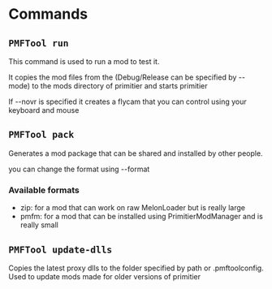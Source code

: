 # Commands


## ``` PMFTool run ```
This command is used to run a mod to test it.

It copies the mod files from the (Debug/Release can be specified by --mode) to the mods directory of primitier and starts primitier


If --novr is specified it creates a flycam that you can control using your keyboard and mouse


## ``` PMFTool pack ```
Generates a mod package that can be shared and installed by other people.

you can change the format using --format

### Available formats
* zip: for a mod that can work on raw MelonLoader but is really large
* pmfm: for a mod that can be installed using PrimitierModManager and is really small

## ```PMFTool update-dlls```
Copies the latest proxy dlls to the folder specified by path or .pmftoolconfig.
Used to update mods made for older versions of primitier